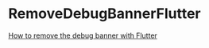# RemoveDebugBannerFlutter
[How to remove the debug banner with Flutter](https://programmingwithswift.com/how-to-remove-debug-banner-with-flutter)
